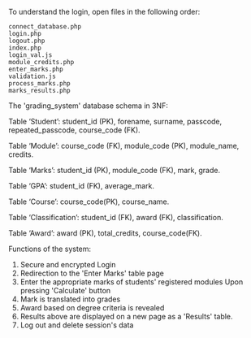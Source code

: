 To understand the login, open files in the following order:

    connect_database.php
    login.php
    logout.php
    index.php
    login_val.js
    module_credits.php
    enter_marks.php
    validation.js
    process_marks.php
    marks_results.php



The 'grading_system' database schema in 3NF:

Table ‘Student’:
student_id (PK), forename, surname,  passcode, repeated_passcode, course_code (FK).

Table ‘Module’:
course_code (FK), module_code (PK), module_name, credits.

Table ‘Marks’:
student_id (PK), module_code (FK), mark, grade.

Table ‘GPA’:
student_id (FK), average_mark.

Table ‘Course’:
course_code(PK), course_name.

Table ‘Classification’:
student_id (FK), award (FK), classification.

Table ‘Award’:
award (PK), total_credits, course_code(FK).


Functions of the system:
1. Secure and encrypted Login
2. Redirection to the 'Enter Marks' table page
3. Enter the appropriate marks of students' registered modules
   Upon pressing 'Calculate' button
4. Mark is translated into grades
5. Award based on degree criteria is revealed
5. Results above are displayed on a new page as a 'Results' table.
6. Log out and delete session's data
